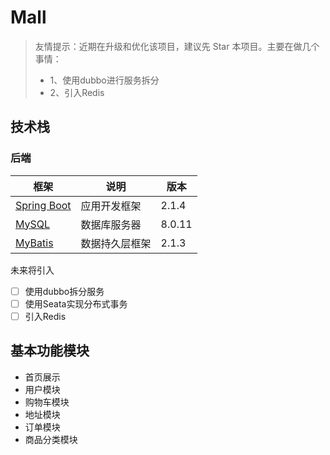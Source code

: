 # Mall


> 友情提示：近期在升级和优化该项目，建议先 Star 本项目。主要在做几个事情：
>
> * 1、使用dubbo进行服务拆分
> * 2、引入Redis

## 技术栈

### 后端

| 框架                                                      | 说明           | 版本   |
| --------------------------------------------------------- | -------------- | ------ |
| [Spring Boot](https://spring.io/projects/spring-boot)     | 应用开发框架   | 2.1.4  |
| [MySQL](https://www.mysql.com/cn/)                        | 数据库服务器   | 8.0.11 |
| [MyBatis](http://www.mybatis.org/mybatis-3/zh/index.html) | 数据持久层框架 | 2.1.3  |

未来将引入

* [ ] 使用dubbo拆分服务
* [ ] 使用Seata实现分布式事务
* [ ] 引入Redis

## 基本功能模块

- 首页展示
- 用户模块
- 购物车模块
- 地址模块
- 订单模块
- 商品分类模块
